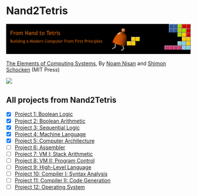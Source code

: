 # Nand2Tetris


[![](./images/Intro.png)](http://nand2tetris.org/)

[The Elements of Computing Systems](https://www.nand2tetris.org/book), By [Noam Nisan](https://www.cs.huji.ac.il/~noam/) and [Shimon Schocken](https://www.shimonschocken.com/) (MIT Press)

[![](https://static.wixstatic.com/media/44046b_68deee3a58e64efdba36a6813c4ea906~mv2.png/v1/crop/x_73,y_0,w_663,h_654/fill/w_560,h_580,al_c,q_85,usm_0.66_1.00_0.01,enc_auto/44046b_68deee3a58e64efdba36a6813c4ea906~mv2.png)](https://www.nand2tetris.org/book)


## All projects from Nand2Tetris


- [x] [Project 1: Boolean Logic](https://gitlab.com/0xbaruas/nand2tetris/-/tree/main/projects/01)
- [x] [Project 2: Boolean Arithmetic](https://gitlab.com/0xbaruas/nand2tetris/-/tree/main/projects/02)
- [x] [Project 3: Sequential Logic](#) 
- [x] [Project 4: Machine Language](#) 
- [x] [Project 5: Computer Architecture](#) 
- [ ] [Project 6: Assembler](#)
- [ ] [Project 7: VM I: Stack Arithmetic ](#)  
- [ ] [Project 8: VM II: Program Control](#)   
- [ ] [Project 9: High-Level Language](#) 
- [ ] [Project 10: Compiler I: Syntax Analysis](#)   
- [ ] [Project 11: Compiler II: Code Generation](#)   
- [ ] [Project 12: Operating System](#) 
